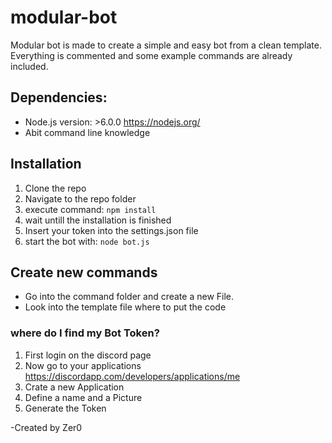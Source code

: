 # modular-bot

Modular bot is made to create a simple and easy bot from a clean template. Everything is commented and some example commands are already included.

## Dependencies:
- Node.js version: >6.0.0 https://nodejs.org/
- Abit command line knowledge

## Installation
1. Clone the repo
2. Navigate to the repo folder
3. execute command: ``npm install``
4. wait untill the installation is finished
5. Insert your token into the settings.json file
6. start the bot with: ``node bot.js``

## Create new commands
- Go into the command folder and create a new File.
- Look into the template file where to put the code

### where do I find my Bot Token?
1. First login on the discord page
2. Now go to your applications https://discordapp.com/developers/applications/me
3. Crate a new Application
4. Define a name and a Picture
5. Generate the Token

-Created by Zer0
